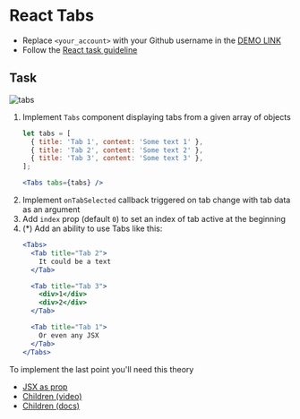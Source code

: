 # React Tabs
- Replace `<your_account>` with your Github username in the [DEMO LINK](https://pasha5555.github.io/react_tabs/)
- Follow the [React task guideline](https://github.com/mate-academy/react_task-guideline#react-tasks-guideline)

## Task
![tabs](./description/tabs.gif)
1. Implement `Tabs` component displaying tabs from a given array of objects
    ```javascript
    let tabs = [
      { title: 'Tab 1', content: 'Some text 1' },
      { title: 'Tab 2', content: 'Some text 2' },
      { title: 'Tab 3', content: 'Some text 3' },
    ];
    ```
    ```jsx harmony
    <Tabs tabs={tabs} />
    ```
2. Implement `onTabSelected` callback triggered on tab change with tab data as an argument
3. Add `index` prop (default `0`)  to set an index of tab active at the beginning
4. (*) Add an ability to use Tabs like this:
    ```jsx harmony
    <Tabs>
      <Tab title="Tab 2">
        It could be a text
      </Tab>

      <Tab title="Tab 3">
        <div>1</div>
        <div>2</div>
      </Tab>

      <Tab title="Tab 1">
        Or even any JSX
      </Tab>
    </Tabs>
    ```

To implement the last point you'll need this theory
- [JSX as prop](https://youtu.be/Pi-0DqoXVbc)
- [Children (video)](https://youtu.be/2dlvPZW_Bx8)
- [Children (docs)](https://reactjs.org/docs/jsx-in-depth.html#children-in-jsx)
